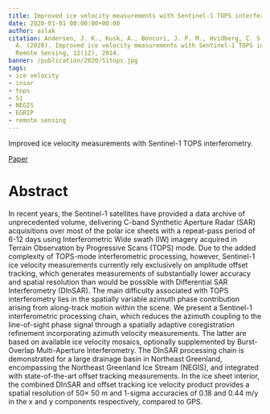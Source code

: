 ```yaml
---
title: Improved ice velocity measurements with Sentinel-1 TOPS interferometry
date: 2020-01-01 00:00:00+00:00
author: aslak
citation: Andersen, J. K., Kusk, A., Boncori, J. P. M., Hvidberg, C. S., & Grinsted,
  A. (2020). Improved ice velocity measurements with Sentinel-1 TOPS interferometry.
  Remote Sensing, 12(12), 2014.
banner: /publication/2020/S1tops.jpg
tags:
- ice velocity
- insar
- tops
- S1
- NEGIS
- EGRIP
- remote sensing
---
```


Improved ice velocity measurements with Sentinel-1 TOPS interferometry.

<!--more-->
[Paper](https://doi.org/10.3390/rs12122014)

# Abstract
In recent years, the Sentinel-1 satellites have provided a data archive of unprecedented volume, delivering C-band Synthetic Aperture Radar (SAR) acquisitions over most of the polar ice sheets with a repeat-pass period of 6-12 days using Interferometric Wide swath (IW) imagery acquired in Terrain Observation by Progressive Scans (TOPS) mode. Due to the added complexity of TOPS-mode interferometric processing, however, Sentinel-1 ice velocity measurements currently rely exclusively on amplitude offset tracking, which generates measurements of substantially lower accuracy and spatial resolution than would be possible with Differential SAR Interferometry (DInSAR). The main difficulty associated with TOPS interferometry lies in the spatially variable azimuth phase contribution arising from along-track motion within the scene. We present a Sentinel-1 interferometric processing chain, which reduces the azimuth coupling to the line-of-sight phase signal through a spatially adaptive coregistration refinement incorporating azimuth velocity measurements. The latter are based on available ice velocity mosaics, optionally supplemented by Burst-Overlap Multi-Aperture Interferometry. The DInSAR processing chain is demonstrated for a large drainage basin in Northeast Greenland, encompassing the Northeast Greenland Ice Stream (NEGIS), and integrated with state-of-the-art offset tracking measurements. In the ice sheet interior, the combined DInSAR and offset tracking ice velocity product provides a spatial resolution of 50× 50 m and 1-sigma accuracies of 0.18 and 0.44 m/y in the x and y components respectively, compared to GPS.